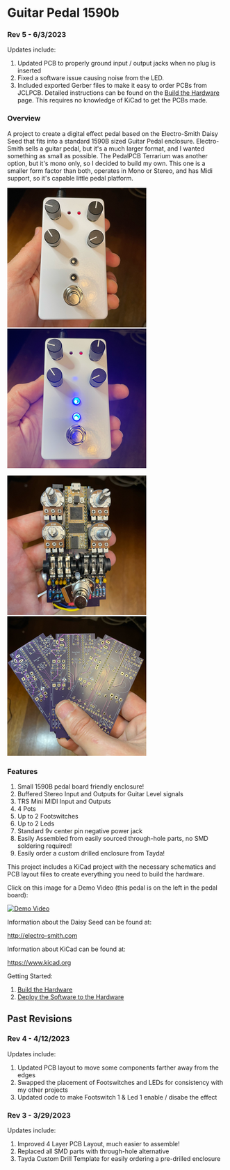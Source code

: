 # Guitar Pedal 1590b

### Rev 5 - 6/3/2023

Updates include:
1. Updated PCB to properly ground input / output jacks when no plug is inserted
2. Fixed a software issue causing noise from the LED.
3. Included exported Gerber files to make it easy to order PCBs from JCLPCB. Detailed instructions can be found on the [Build the Hardware](docs/README.md) page. This requires no knowledge of KiCad to get the PCBs made.

### Overview

A project to create a digital effect pedal based on the Electro-Smith Daisy Seed that fits into a standard 1590B sized Guitar Pedal enclosure. Electro-Smith sells a guitar pedal, but it's a much larger format, and I wanted something as small as possible.  The PedalPCB Terrarium was another option, but it's mono only, so I decided to build my own. This one is a smaller form factor than both, operates in Mono or Stereo, and has Midi support, so it's capable little pedal platform.

![FinalProduct](docs/images/FinalProduct.png) ![Backside](docs/images/Alive.png)

![CircuitBoard](docs/images/CircuitBoard.png) ![PCBs](docs/images/PCBs.png)

### Features

1. Small 1590B pedal board friendly enclosure!
2. Buffered Stereo Input and Outputs for Guitar Level signals
3. TRS Mini MIDI Input and Outputs
4. 4 Pots
5. Up to 2 Footswitches
6. Up to 2 Leds
7. Standard 9v center pin negative power jack
8. Easily Assembled from easily sourced through-hole parts, no SMD soldering required!
9. Easily order a custom drilled enclosure from Tayda!

This project includes a KiCad project with the necessary schematics and PCB layout files to create everything you need to build the hardware.

Click on this image for a Demo Video (this pedal is on the left in the pedal board):

[![Demo Video](https://img.youtube.com/vi/ZkLnS43acQo/0.jpg)](https://www.youtube.com/watch?v=ZkLnS43acQo)

Information about the Daisy Seed can be found at:

http://electro-smith.com

Information about KiCad can be found at:

https://www.kicad.org

Getting Started:

1. [Build the Hardware](docs/README.md)
2. [Deploy the Software to the Hardware](../Software/GuitarPedal/README.md)

## Past Revisions
### Rev 4 - 4/12/2023

Updates include:
1. Updated PCB layout to move some components farther away from the edges
2. Swapped the placement of Footswitches and LEDs for consistency with my other projects 
3. Updated code to make Footswitch 1 & Led 1 enable / disabe the effect

### Rev 3 - 3/29/2023

Updates include:
1. Improved 4 Layer PCB Layout, much easier to assemble!
2. Replaced all SMD parts with through-hole alternative
3. Tayda Custom Drill Template for easily ordering a pre-drilled enclosure
